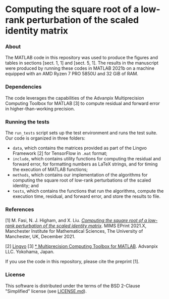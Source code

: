# Computing the square root of a low-rank perturbation of the scaled identity matrix



### About

The MATLAB code in this repository was used to produce the figures and tables in sections [sect. 1, 1] and [sect. 5, 1]. The results in the manuscript were produced by running these codes in MATLAB 2021b on a machine equipped with an AMD Ryzen 7 PRO 5850U and 32 GiB of RAM.



### Dependencies

The code leverages the capabilities of the Advanpix Multiprecision Computing Toolbox for MATLAB [3] to compute residual and forward error in higher-than-working precision.



### Running the tests

The `run_tests` script sets up the test environment and runs the test suite. Our code is organized in three folders:
* `data`, which contains the matrices provided as part of the Lingvo Framework [2] for TensorFlow in `.mat` format;
* `include`, which contains utility functions for computing the residual and forward error, for formatting numbers as LaTeX strings, and for timing the execution of MATLAB functions;
* `methods`, which contains our implementation of the algorithms for computing the square root of low-rank perturbations of the scaled identity; and
* `tests`, which contains the functions that run the algorithms, compute the execution time, residual, and forward error, and store the results to file.



### References

[1] M. Fasi, N. J. Higham, and X. Liu. [*Computing the square root of a low-rank perturbation of the scaled identity matrix*](http://eprints.maths.manchester.ac.uk/XXXX/). MIMS EPrint 2021.X, Manchester Institute for Mathematical Sciences, The University of Manchester, UK, December 2021.

[2] [Lingvo](https://github.com/tensorflow/lingvo/)
[3] [* Multiprecision Computing Toolbox for MATLAB](https://www.advanpix.com/). Advanpix LLC. Yokohama, Japan.

If you use the code in this repository, please cite the preprint [1].


### License

This software is distributed under the terms of the BSD 2-Clause "Simplified" license (see [LICENSE.md](./LICENSE.md)).
